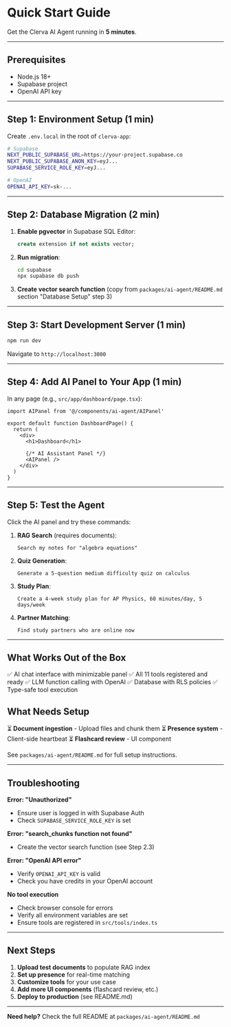 # Quick Start Guide

Get the Clerva AI Agent running in **5 minutes**.

---

## Prerequisites

- Node.js 18+
- Supabase project
- OpenAI API key

---

## Step 1: Environment Setup (1 min)

Create `.env.local` in the root of `clerva-app`:

```bash
# Supabase
NEXT_PUBLIC_SUPABASE_URL=https://your-project.supabase.co
NEXT_PUBLIC_SUPABASE_ANON_KEY=eyJ...
SUPABASE_SERVICE_ROLE_KEY=eyJ...

# OpenAI
OPENAI_API_KEY=sk-...
```

---

## Step 2: Database Migration (2 min)

1. **Enable pgvector** in Supabase SQL Editor:
   ```sql
   create extension if not exists vector;
   ```

2. **Run migration**:
   ```bash
   cd supabase
   npx supabase db push
   ```

3. **Create vector search function** (copy from `packages/ai-agent/README.md` section "Database Setup" step 3)

---

## Step 3: Start Development Server (1 min)

```bash
npm run dev
```

Navigate to `http://localhost:3000`

---

## Step 4: Add AI Panel to Your App (1 min)

In any page (e.g., `src/app/dashboard/page.tsx`):

```tsx
import AIPanel from '@/components/ai-agent/AIPanel'

export default function DashboardPage() {
  return (
    <div>
      <h1>Dashboard</h1>

      {/* AI Assistant Panel */}
      <AIPanel />
    </div>
  )
}
```

---

## Step 5: Test the Agent

Click the AI panel and try these commands:

1. **RAG Search** (requires documents):
   ```
   Search my notes for "algebra equations"
   ```

2. **Quiz Generation**:
   ```
   Generate a 5-question medium difficulty quiz on calculus
   ```

3. **Study Plan**:
   ```
   Create a 4-week study plan for AP Physics, 60 minutes/day, 5 days/week
   ```

4. **Partner Matching**:
   ```
   Find study partners who are online now
   ```

---

## What Works Out of the Box

✅ AI chat interface with minimizable panel
✅ All 11 tools registered and ready
✅ LLM function calling with OpenAI
✅ Database with RLS policies
✅ Type-safe tool execution

## What Needs Setup

⏳ **Document ingestion** - Upload files and chunk them
⏳ **Presence system** - Client-side heartbeat
⏳ **Flashcard review** - UI component

See `packages/ai-agent/README.md` for full setup instructions.

---

## Troubleshooting

**Error: "Unauthorized"**
- Ensure user is logged in with Supabase Auth
- Check `SUPABASE_SERVICE_ROLE_KEY` is set

**Error: "search_chunks function not found"**
- Create the vector search function (see Step 2.3)

**Error: "OpenAI API error"**
- Verify `OPENAI_API_KEY` is valid
- Check you have credits in your OpenAI account

**No tool execution**
- Check browser console for errors
- Verify all environment variables are set
- Ensure tools are registered in `src/tools/index.ts`

---

## Next Steps

1. **Upload test documents** to populate RAG index
2. **Set up presence** for real-time matching
3. **Customize tools** for your use case
4. **Add more UI components** (flashcard review, etc.)
5. **Deploy to production** (see README.md)

---

**Need help?** Check the full README at `packages/ai-agent/README.md`
